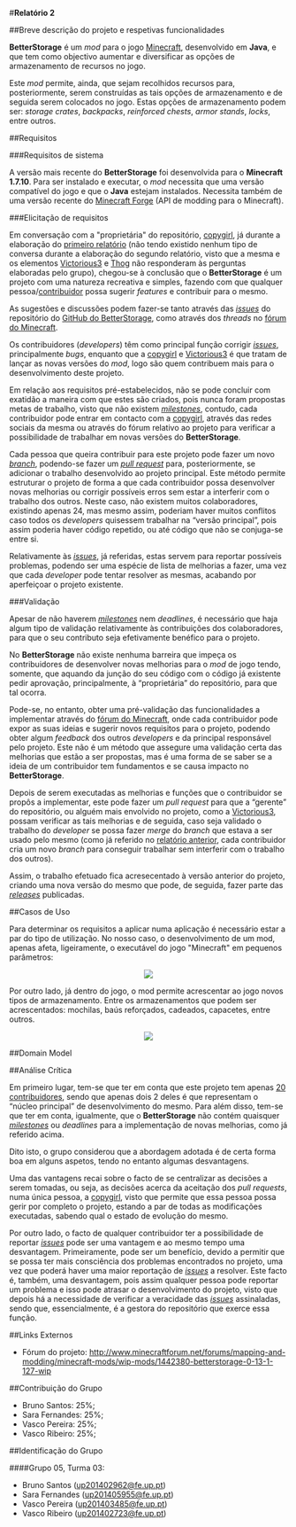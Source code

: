#**Relatório 2**



##Breve descrição do projeto e respetivas funcionalidades


**BetterStorage** é um *mod* para o jogo [Minecraft](https://minecraft.net/pt/), desenvolvido em **Java**, e que tem como objectivo aumentar e diversificar as opções de armazenamento de recursos no jogo.

Este *mod* permite, ainda, que sejam recolhidos recursos para, posteriormente, serem construídas as tais opções de armazenamento e de seguida serem colocados no jogo. Estas opções de armazenamento podem ser: *storage crates*, *backpacks*, *reinforced chests*, *armor stands*, *locks*, entre outros.


##Requisitos


###Requisitos de sistema

A versão mais recente do **BetterStorage** foi desenvolvida para o **Minecraft 1.7.10**. Para ser instalado e executar, o *mod* necessita que uma versão compatível do jogo e que o **Java** estejam instalados. Necessita também de uma versão recente do [Minecraft Forge](https://files.minecraftforge.net/) (API de modding para o Minecraft).


###Elicitação de requisitos

Em conversação com a "proprietária" do repositório, [copygirl](https://github.com/copygirl), já durante a elaboração do [primeiro relatório](https://github.com/VascoUP/BetterStorage/blob/master/ESOF-docs/Relat%C3%B3rio-1.md) (não tendo existido nenhum tipo de conversa durante a elaboração do segundo relatório, visto que a mesma e os elementos [Victorious3](https://github.com/Victorious3) e [Thog](https://github.com/Thog) não responderam às perguntas elaboradas pelo grupo), chegou-se à conclusão que o **BetterStorage** é um projeto com uma natureza recreativa e simples, fazendo com que qualquer pessoa/[contribuidor](https://github.com/copygirl/BetterStorage/graphs/contributors) possa sugerir *features* e contribuir para o mesmo.

As sugestões e discussões podem fazer-se tanto através das [*issues*](https://github.com/copygirl/BetterStorage/issues) do repositório do [GitHub do BetterStorage](https://github.com/copygirl/BetterStorage), como através dos *threads* no [fórum do Minecraft](http://www.minecraftforum.net/forums/mapping-and-modding/minecraft-mods/wip-mods/1442380-betterstorage-0-13-1-127-wip).

Os contribuidores (*developers*) têm como principal função corrigir [*issues*](https://github.com/copygirl/BetterStorage/issues), principalmente *bugs*, enquanto que a [copygirl](https://github.com/copygirl) e [Victorious3](https://github.com/Victorious3) é que tratam de lançar as novas versões do *mod*, logo são quem contribuem mais para o desenvolvimento deste projeto.

Em relação aos requisitos pré-estabelecidos, não se pode concluir com exatidão a maneira com que estes são criados, pois nunca foram propostas metas de trabalho, visto que não existem [*milestones*](https://github.com/copygirl/BetterStorage/milestones), contudo, cada contribuidor pode entrar em contacto com a [copygirl](https://github.com/copygirl), através das redes sociais da mesma ou através do fórum relativo ao projeto para verificar a possibilidade de trabalhar em novas versões do **BetterStorage**.

Cada pessoa que queira contribuir para este projeto pode fazer um novo [*branch*](https://github.com/copygirl/BetterStorage/branches), podendo-se fazer um [*pull request*](https://github.com/copygirl/BetterStorage/pulls) para, posteriormente, se adicionar o trabalho desenvolvido ao projeto principal. Este método permite estruturar o projeto de forma a que cada contribuidor possa desenvolver novas melhorias ou corrigir possíveis erros sem estar a interferir com o trabalho dos outros. Neste caso, não existem muitos colaboradores, existindo apenas 24, mas mesmo assim, poderiam haver muitos conflitos caso todos os *developers* quisessem trabalhar na “versão principal”, pois assim poderia haver código repetido, ou até código que não se conjuga-se entre si.

Relativamente às [*issues*](https://github.com/copygirl/BetterStorage/issues), já referidas, estas servem para reportar possíveis problemas, podendo ser uma espécie de lista de melhorias a fazer, uma vez que cada *developer* pode tentar resolver as mesmas, acabando por aperfeiçoar o projeto existente.


###Validação

Apesar de não haverem [*milestones*](https://github.com/copygirl/BetterStorage/milestones) nem *deadlines*, é necessário que haja algum tipo de validação relativamente às contribuições dos colaboradores, para que o seu contributo seja efetivamente benéfico para o projeto.

No **BetterStorage** não existe nenhuma barreira que impeça os contribuidores de desenvolver novas melhorias para o *mod* de jogo tendo, somente, que aquando da junção do seu código com o código já existente pedir aprovação, principalmente, à “proprietária” do repositório, para que tal ocorra.

Pode-se, no entanto, obter uma pré-validação das funcionalidades a implementar através do [fórum do Minecraft](http://www.minecraftforum.net/forums/mapping-and-modding/minecraft-mods/wip-mods/1442380-betterstorage-0-13-1-127-wip), onde cada contribuidor pode expor as suas ideias e sugerir novos requisitos para o projeto, podendo obter algum *feedback* dos outros *developers* e da principal responsável pelo projeto. Este não é um método que assegure uma validação certa das melhorias que estão a ser propostas, mas é uma forma de se saber se a ideia de um contribuidor tem fundamentos e se causa impacto no **BetterStorage**.

Depois de serem executadas as melhorias e funções que o contribuidor se propôs a implementar, este pode fazer um *pull request* para que a “gerente” do repositório, ou alguém mais envolvido no projeto, como a [Victorious3](https://github.com/Victorious3), possam verificar as tais melhorias e de seguida, caso seja validado o trabalho do *developer* se possa fazer *merge* do *branch* que estava a ser usado pelo mesmo (como já referido no [relatório anterior](https://github.com/VascoUP/BetterStorage/blob/master/ESOF-docs/Relat%C3%B3rio-1.md), cada contribuidor cria um novo *branch* para conseguir trabalhar sem interferir com o trabalho dos outros).

Assim, o trabalho efetuado fica acresecentado à versão anterior do projeto, criando uma nova versão do mesmo que pode, de seguida, fazer parte das [*releases*](https://github.com/copygirl/BetterStorage/releases) publicadas.


##Casos de Uso

Para determinar os requisitos a aplicar numa aplicação é necessário estar a par do tipo de utilização. No nosso caso, o desenvolvimento de um mod, apenas afeta, ligeiramente, o executável do jogo "Minecraft" em pequenos parâmetros:

<p align="center">
  <img src="http://s22.postimg.org/rxpenrllt/Executavel.png">
</p>

Por outro lado, já dentro do jogo, o mod permite acrescentar ao jogo novos tipos de armazenamento. Entre os armazenamentos que podem ser acrescentados: mochilas, baús reforçados, cadeados, capacetes, entre outros.

<p align="center">
  <img src="http://s22.postimg.org/t7eejk09d/Jogo.png">
</p>

##Domain Model

##Análise Crítica


Em primeiro lugar, tem-se que ter em conta que este projeto tem apenas [20 contribuidores](https://github.com/copygirl/BetterStorage/graphs/contributors), sendo que apenas dois 2 deles é que representam o “núcleo principal” de desenvolvimento do mesmo. Para além disso, tem-se que ter em conta, igualmente, que  o **BetterStorage** não contém quaisquer [*milestones*](https://github.com/copygirl/BetterStorage/milestones) ou *deadlines* para a implementação de novas melhorias, como já referido acima. 

Dito isto, o grupo considerou que a abordagem adotada é de certa forma boa em alguns aspetos, tendo no entanto algumas desvantagens.

Uma das vantagens recai sobre o facto de se centralizar as decisões a serem tomadas, ou seja, as decisões acerca da aceitação dos *pull requests*, numa única pessoa, a [copygirl](https://github.com/copygirl), visto que permite que essa pessoa possa gerir por completo o projeto, estando a par de todas as modificações executadas, sabendo qual o estado de evolução do mesmo.

Por outro lado, o facto de qualquer contribuidor ter a possibilidade de reportar [*issues*](https://github.com/copygirl/BetterStorage/issues) pode ser uma vantagem e ao mesmo tempo uma desvantagem. Primeiramente, pode ser um benefício, devido a permitir que se possa ter mais consciência dos problemas encontrados no projeto, uma vez que poderá haver uma maior reportação de [*issues*](https://github.com/copygirl/BetterStorage/issues) a resolver. Este facto é, também, uma desvantagem, pois assim qualquer pessoa pode reportar um problema e isso pode atrasar o desenvolvimento do projeto, visto que depois há a necessidade de verificar a veracidade das [*issues*](https://github.com/copygirl/BetterStorage/issues) assinaladas, sendo que, essencialmente, é a gestora do repositório que exerce essa função.


##Links Externos


- Fórum do projeto: http://www.minecraftforum.net/forums/mapping-and-modding/minecraft-mods/wip-mods/1442380-betterstorage-0-13-1-127-wip


##Contribuição do Grupo


- Bruno Santos: 25%;
- Sara Fernandes: 25%;
- Vasco Pereira: 25%;
- Vasco Ribeiro: 25%;


##Identificação do Grupo


####Grupo 05, Turma 03:

-	Bruno Santos (up201402962@fe.up.pt)
-	Sara Fernandes (up201405955@fe.up.pt)
-	Vasco Pereira (up201403485@fe.up.pt)
-	Vasco Ribeiro (up201402723@fe.up.pt)
